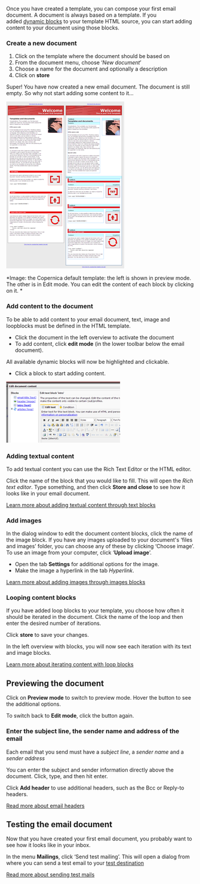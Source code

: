 Once you have created a template, you can compose your first email
document. A document is always based on a template. If you
added [dynamic blocks](./dynamic-content.md)
to your template HTML source, you can start adding content to your
document using those blocks.

### **Create a new document**

1.  Click on the template where the document should be based on
2.  From the document menu, choose ‘*New document*’
3.  Choose a name for the document and optionally a description
4.  Click on **store**

Super! You have now created a new email document. The document is still
empty. So why not start adding some content to it...

![](../images/copernica_default_template.png "Documentation/copernica_default_template.png")

\*Image: the Copernica default template: the left is shown in preview
mode. The other is in Edit mode. You can edit the content of each block
by clicking on it. \*

### **Add content to the document**

To be able to add content to your email document, text, image and
loopblocks must be defined in the HTML template.

-   Click the document in the left overview to activate the document
-   To add content, click **edit mode** (in the lower toolbar below the
    email document).

All available dynamic blocks will now be highlighted and clickable.

-   Click a block to start adding content.

![](../images/edit_document_content.png "Documentation/edit_document_content.png")

### **Adding textual content**

To add textual content you can use the Rich Text Editor or the HTML
editor.

Click the name of the block that you would like to fill. This will open
the *Rich text editor*. Type something, and then click **Store and
close** to see how it looks like in your email document.

[Learn more about adding textual content through text
blocks](./the-text-function-for-adding-textual-content-to-your-document.md)

### **Add images**

In the dialog window to edit the document content blocks, click the name
of the image block. If you have any images uploaded to your document's
‘files and images’ folder, you can choose any of these by clicking
‘Choose image’. To use an image from your computer, click ‘**Upload
image**’.

-   Open the tab **Settings** for additional options for the image.
-   Make the image a hyperlink in the tab *Hyperlink*.

[Learn more about adding images through images
blocks](./the-image-function-for-adding-images-to-your-document.md)

### **Looping content blocks**

If you have added loop blocks to your template, you choose how often it
should be iterated in the document. Click the name of the loop and then
enter the desired number of iterations.

Click **store** to save your changes.

In the left overview with blocks, you will now see each iteration with
its text and image blocks.

[Learn more about iterating content with loop
blocks](./the-loop-function-to-iterate-content-in-your-email.md)

**Previewing the document**
---------------------------

Click on **Preview mode** to switch to preview mode. Hover the button to
see the additional options.

To switch back to **Edit mode**, click the button again.

### **Enter the subject line, the sender name and address of the email**

Each email that you send must have a *subject line*, a *sender name* and
a *sender address*

You can enter the subject and sender information directly above the
document. Click, type, and then hit enter.

Click **Add header** to use additional headers, such as the Bcc or
Reply-to headers.

[Read more about email
headers](./sender-subject-and-other-email-headers.md)

**Testing the email document**
------------------------------

Now that you have created your first email document, you probably want
to see how it looks like in your inbox.

In the menu **Mailings**, click ‘Send test mailing’. This will open a
dialog from where you can send a test email to your [test
destination](./what-is-the-test-destination.md)

[Read more about sending test
mails](./send-a-test-mail-or-test-mailing.md)
